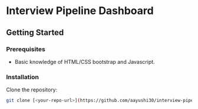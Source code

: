 # Interview Pipeline Dashboard

## Getting Started

### Prerequisites

- Basic knowledge of HTML/CSS bootstrap and Javascript.

### Installation

Clone the repository:
```bash
git clone [<your-repo-url>](https://github.com/aayushi30/interview-pipeline-dashboard.git)
